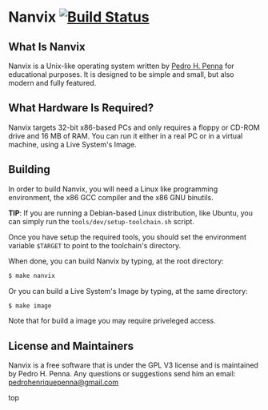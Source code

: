 # Nanvix [![Build Status](https://travis-ci.org/nanvix/nanvix.svg?branch=master)](https://travis-ci.org/nanvix/nanvix)

## What Is Nanvix

Nanvix is a Unix-like operating system written by [Pedro H. Penna](https://github.com/ppenna) for 
educational purposes. It is designed to be simple and small, but also 
modern and fully featured.
	
## What Hardware Is Required?

Nanvix targets 32-bit x86-based PCs and only requires a floppy or 
CD-ROM drive and 16 MB of RAM. You can run it either in a real PC 
or in a virtual machine, using a Live System's Image.
	
## Building

In order to build Nanvix, you will need a Linux like programming 
environment, the x86 GCC compiler and the x86 GNU binutils.

**TIP**: If you are running a Debian-based Linux distribution, like Ubuntu, 
you can simply run the `tools/dev/setup-toolchain.sh` script.
	
Once you have setup the required tools, you should set the 
environment variable `$TARGET` to point to the toolchain's directory. 
	
When done, you can build Nanvix by typing, at the root directory:
	
```sh
$ make nanvix
```

Or you can build a Live System's Image by typing, at the same directory:

```sh
$ make image
```

Note that for build a image you may require priveleged access.

## License and Maintainers

Nanvix is a free software that is under the GPL V3 license and is 
maintained by Pedro H. Penna. Any questions or suggestions send him an 
email: <pedrohenriquepenna@gmail.com>

top
